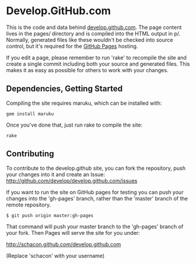 Develop.GitHub.com
==================

This is the code and data behind
[develop.github.com](http://develop.github.com).
The page content lives in the pages/ directory and is compiled into the HTML
output in p/. Normally, generated files like these wouldn't be checked into
source control, but it's required for the
[GitHub Pages](http://pages.github.com/) hosting.

If you edit a page, please remember to run 'rake' to recompile the site
and create a single commit including both your source and generated
files. This makes it as easy as possible for others to work with your
changes.


Dependencies, Getting Started
-----------------------------

Compiling the site requires maruku, which can be installed with:

    gem install maruku

Once you've done that, just run rake to compile the site:

    rake


Contributing
------------

To contribute to the develop.github site, you can fork the repository,
push your changes into it and create an Issue:
<http://github.com/develop/develop.github.com/issues>

If you want to run the site on GitHub pages for testing you can push your
changes into the 'gh-pages' branch, rather than the 'master' branch of
the remote repository.

    $ git push origin master:gh-pages

That command will push your master branch to the 'gh-pages' branch of
your fork.  Then Pages will serve the site for you under:

<http://schacon.github.com/develop.github.com>

(Replace 'schacon' with your username)
